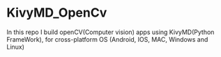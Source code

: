# KivyMD_OpenCv
In this repo I build openCV(Computer vision) apps using KivyMD(Python FrameWork), 
for cross-platform OS (Android, IOS, MAC, Windows and Linux)
